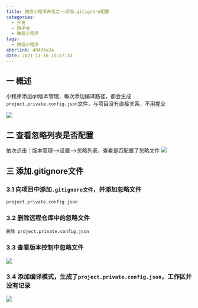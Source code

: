 ```yaml
---
title: 微信小程序开发之——添加.gitignore配置
categories:
  - 开发
  - 跨平台
  - 微信小程序
tags:
  - 微信小程序
abbrlink: 48436e2a
date: 2021-11-16 15:57:33
---
```

## 一 概述

小程序添加git版本管理，每次添加编译路径，都会生成`project.private.config.json`文件，与项目没有直接关系，不用提交

![][1]

<!--more-->

## 二 查看忽略列表是否配置

依次点击：版本管理——>设置——>忽略列表，查看是否配置了忽略文件
![][2]

## 三 添加.gitignore文件

### 3.1 向项目中添加`.gitignore文件`，并添加忽略文件

```
project.private.config.json
```

### 3.2 删除远程仓库中的忽略文件

```
删除 project.private.config.json
```

### 3.3 查看版本控制中忽略文件
![][3]

### 3.4 添加编译模式，生成了`project.private.config.json`，工作区并没有记录
![][4]





[1]:https://cdn.jsdelivr.net/gh/pgzxc/cdn@master/blog-wechat/wechat-gitignore-file-exist.png
[2]:https://cdn.jsdelivr.net/gh/pgzxc/cdn@master/blog-wechat/wechat-gitignore-not-setting.png
[3]:https://cdn.jsdelivr.net/gh/pgzxc/cdn@master/blog-wechat/wechat-gitignore-file-list.png
[4]:https://cdn.jsdelivr.net/gh/pgzxc/cdn@master/blog-wechat/wechat-gitignore-workplace-no.png